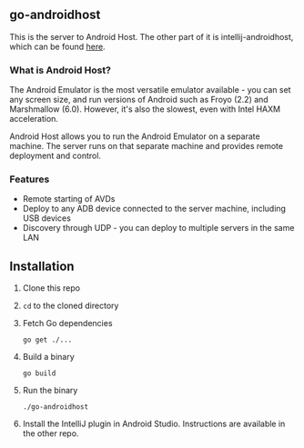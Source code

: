 ## go-androidhost
This is the server to Android Host. The other part of it is intellij-androidhost, which can be found [here](https://github.com/duncanleo/intellij-androidhost).

### What is Android Host?
The Android Emulator is the most versatile emulator available - you can set any screen size, and run versions of Android such as Froyo (2.2) and Marshmallow (6.0). However, it's also the slowest, even with Intel HAXM acceleration.

Android Host allows you to run the Android Emulator on a separate machine. The server runs on that separate machine and provides remote deployment and control.

### Features
- Remote starting of AVDs
- Deploy to any ADB device connected to the server machine, including USB devices
- Discovery through UDP - you can deploy to multiple servers in the same LAN

## Installation
1. Clone this repo
2. `cd` to the cloned directory
3. Fetch Go dependencies

    ```shell
    go get ./...
    ```
4. Build a binary

    ```shell
    go build
    ```
5. Run the binary

    ```shell
    ./go-androidhost
    ```
6. Install the IntelliJ plugin in Android Studio. Instructions are available in the other repo.
